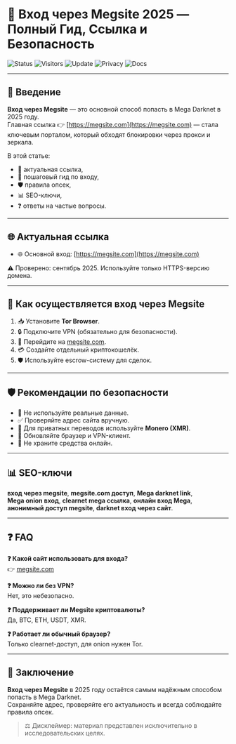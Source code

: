 # 🚪 Вход через Megsite 2025 — Полный Гид, Ссылка и Безопасность

![Status](https://img.shields.io/badge/status-online-brightgreen)
![Visitors](https://img.shields.io/badge/visitors-300k%2B-blue)
![Update](https://img.shields.io/badge/updated-Sep%202025-lightgrey)
![Privacy](https://img.shields.io/badge/privacy-Tor%20%2B%20VPN-purple)
![Docs](https://img.shields.io/badge/docs-included-success)

---

## 🔎 Введение
**Вход через Megsite** — это основной способ попасть в Mega Darknet в 2025 году.  
Главная ссылка 👉 [https://megsite.com](https://megsite.com) — стала ключевым порталом, который обходят блокировки через прокси и зеркала.

В этой статье:  
- 🔗 актуальная ссылка,  
- 🚀 пошаговый гид по входу,  
- 🛡️ правила опсек,  
- 📊 SEO-ключи,  
- ❓ ответы на частые вопросы.  

---

## 🌐 Актуальная ссылка
- 🌐 Основной вход: [https://megsite.com](https://megsite.com)

⚠️ Проверено: сентябрь 2025. Используйте только HTTPS-версию домена.

---

## 🚀 Как осуществляется вход через Megsite
1. 📥 Установите **Tor Browser**.  
2. 🔒 Подключите VPN (обязательно для безопасности).  
3. 🧭 Перейдите на [megsite.com](https://megsite.com).  
4. 💳 Создайте отдельный криптокошелёк.  
5. 🛡️ Используйте escrow-систему для сделок.  

---

## 🛡️ Рекомендации по безопасности
- 🚫 Не используйте реальные данные.  
- ✅ Проверяйте адрес сайта вручную.  
- 💎 Для приватных переводов используйте **Monero (XMR)**.  
- 🔄 Обновляйте браузер и VPN-клиент.  
- 🧱 Не храните средства онлайн.  

---

## 📊 SEO-ключи
**вход через megsite**, **megsite.com доступ**, **Mega darknet link**,  
**Mega onion вход**, **clearnet mega ссылка**, **онлайн вход Mega**,  
**анонимный доступ megsite**, **darknet вход через сайт**.  

---

## ❓ FAQ
**❓ Какой сайт использовать для входа?**  
👉 [megsite.com](https://megsite.com)  

**❓ Можно ли без VPN?**  
Нет, это небезопасно.  

**❓ Поддерживает ли Megsite криптовалюты?**  
Да, BTC, ETH, USDT, XMR.  

**❓ Работает ли обычный браузер?**  
Только clearnet-доступ, для onion нужен Tor.  

---

## 📢 Заключение
**Вход через Megsite** в 2025 году остаётся самым надёжным способом попасть в Mega Darknet.  
Сохраняйте адрес, проверяйте его актуальность и всегда соблюдайте правила опсек.  

> ⚖️ Дисклеймер: материал представлен исключительно в исследовательских целях.
